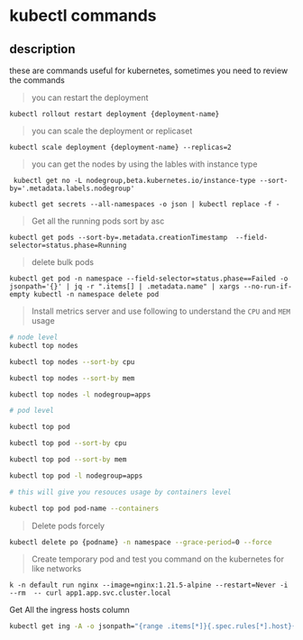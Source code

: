 # kubectl commands

## description

these are commands useful for kubernetes, sometimes you need to review the commands

> you can restart the deployment

```shell
kubectl rollout restart deployment {deployment-name}
```

> you can scale the deployment or replicaset

```shell
kubectl scale deployment {deployment-name} --replicas=2
```

> you can get the nodes by using the lables with instance type

```shell
 kubectl get no -L nodegroup,beta.kubernetes.io/instance-type --sort-by='.metadata.labels.nodegroup'
```

```shell
kubectl get secrets --all-namespaces -o json | kubectl replace -f -
```

> Get all the running pods sort by asc

```shell
kubectl get pods --sort-by=.metadata.creationTimestamp  --field-selector=status.phase=Running
```

> delete bulk pods

```shell
kubectl get pod -n namespace --field-selector=status.phase==Failed -o jsonpath='{}' | jq -r ".items[] | .metadata.name" | xargs --no-run-if-empty kubectl -n namespace delete pod

```

> Install metrics server and use following to understand the `CPU` and `MEM` usage

```bash
# node level
kubectl top nodes

kubectl top nodes --sort-by cpu

kubectl top nodes --sort-by mem

kubectl top nodes -l nodegroup=apps

# pod level

kubectl top pod

kubectl top pod --sort-by cpu

kubectl top pod --sort-by mem

kubectl top pod -l nodegroup=apps

# this will give you resouces usage by containers level

kubectl top pod pod-name --containers

```

> Delete pods forcely

```bash
kubectl delete po {podname} -n namespace --grace-period=0 --force
```

> Create temporary pod and test you command on the kubernetes for like networks

```shell
k -n default run nginx --image=nginx:1.21.5-alpine --restart=Never -i --rm  -- curl app1.app.svc.cluster.local
```

Get All the ingress hosts column

```bash
kubectl get ing -A -o jsonpath="{range .items[*]}{.spec.rules[*].host}{'\n'}{end}"
```
